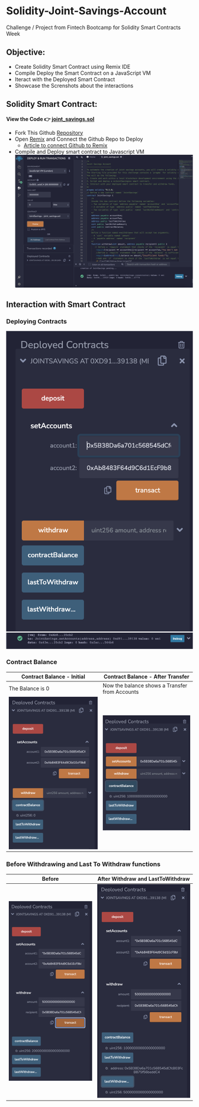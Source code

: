# Solidity-Joint-Savings-Account
Challenge / Project from Fintech Bootcamp for Solidity Smart Contracts Week


## Objective:

- Create Solidity Smart Contract using Remix IDE
- Compile Deploy the Smart Contract on a JavaScript VM
- Iteract with the Deployed Smart Contract
- Showcase the Screnshots about the interactions



## Solidity Smart Contract: 

**View the Code 👉 [joint_savings.sol](joint_savings.sol)**

- Fork This Github [Repository](https://github.com/nomadic-me/Solidity-Joint-Savings-Account)
- Open [Remix](https://remix.ethereum.org/) and Connect the Github Repo to Deploy
    - [Article to connect Github to Remix](https://medium.com/remix-ide/github-in-remix-ide-356de378f7da)
- Compile and Deploy smart contract to Javascript VM
![](Images/RemixContractDeployed.png)

## Interaction with Smart Contract


### Deploying Contracts

![](Images/RemixSetAccounts.png)
![](Images/RemixSetAccounts-VMLogs.png)

### Contract Balance

|  **Contract Balance - Initial** |  **Contract Balance - After Transfer** |
|---|---|
| The Balance is 0  |  Now the balance shows a Transfer from Accounts |
| ![](Images/RemixInitialContractBalance.png)  | ![](Images/RemixContractBalanceAfterDeposit.png)  |






### Before Withdrawing and Last To Withdraw functions

|  **Before** |  **After Withdraw and LastToWithdraw** |
|---|---|
| ![](Images/RemixBeforeWithDrawingToAccountOne.png)  | ![](Images/RemixLastToWithDraw.png)  |